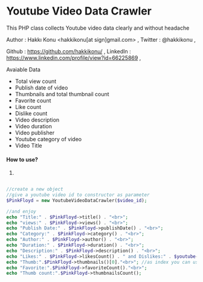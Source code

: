 Youtube Video Data Crawler
==========================

This PHP class collects Youtube video data clearly and without headache

Author        : Hakkı Konu <hakkikonu[at sign]gmail.com> ,
Twitter       : @hakkikonu , 

Github        : https://github.com/hakkikonu/ ,
LinkedIn      : https://www.linkedin.com/profile/view?id=66225869 ,


Avaiable Data
- Total view count
- Publish date of video
- Thumbnails and total thumbnail count
- Favorite count
- Like count
- Dislike count
- Video description
- Video duration
- Video publisher
- Youtube category of video
- Video Title

#### How to use?
1)
```php

//create a new object
//give a youtube video id to constructor as parameter
$PinkFloyd = new YoutubeVideoDataCrawler($video_id);

//and enjoy
echo "Title:" . $PinkFloyd->title() . "<br>";
echo "views:" . $PinkFloyd->views() . "<br>";
echo "Publish Date:" . $PinkFloyd->publishDate() . "<br>";
echo "Category:" . $PinkFloyd->category() . "<br>";
echo "Author:" . $PinkFloyd->author() . "<br>";
echo "Duration:" . $PinkFloyd->duration() . "<br>";
echo "Description:" . $PinkFloyd->description() . "<br>";
echo "Likes:" . $PinkFloyd->likesCount() . " and Dislikes:" . $youtube->disLikesCount() . "<br>";
echo "Thumb:".$PinkFloyd->thumbnails()[0]."<br>"; //as index you can use 0 to less than thumbnailsCount()
echo "Favorite:".$PinkFloyd->favoriteCount()."<br>";
echo "Thumb count:".$PinkFloyd->thumbnailsCount();

```

